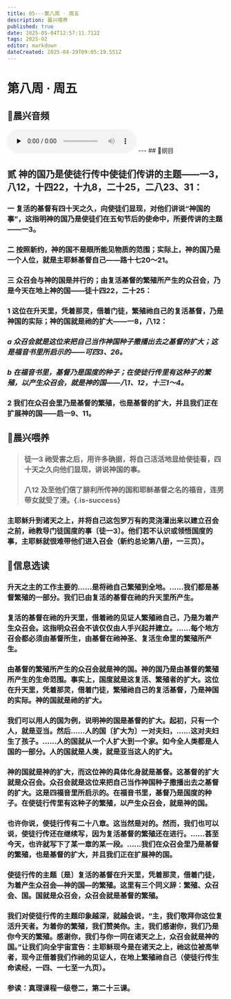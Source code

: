 ```yaml
---
title: 05---第八周 · 周五
description: 晨兴喂养
published: true
date: 2025-05-04T12:57:11.712Z
tags: 2025-02
editor: markdown
dateCreated: 2025-04-29T09:05:19.551Z
---
```


# 第八周 · 周五
## 🎵晨兴音频
<audio id="audio" controls="" preload="none">
      <source id="mp3" src="/2025-02/week8/week8day5.mp3">
</audio>
---
## 📖纲目

## 贰   神的国乃是使徒行传中使徒们传讲的主题——一3，八12，十四22，十九8，二十25，二八23、31：

### 一   复活的基督有四十天之久，向使徒们显现，对他们讲说“神国的事”，这指明神的国乃是使徒们在五旬节后的使命中，所要传讲的主题——一3。

### 二   按照新约，神的国不是眼所能见物质的范围；实际上，神的国乃是一个人位，就是主耶稣基督自己——路十七20～21。

### 三   众召会与神的国是并行的；由复活基督的繁殖所产生的众召会，乃是今天在地上神的国——徒十四22，二十25：

### 1   这位在升天里，凭着那灵，借着门徒，繁殖祂自己的复活基督，乃是神国的实际；神的国就是祂的扩大——一8，八12：

### *a   众召会就是这位来把自己当作神国种子撒播出去之基督的扩大；这是福音书里所启示的——可四3、26。*

### *b   在福音书里，基督乃是国度的种子；在使徒行传里有这种子的繁殖，以产生众召会，就是神的国——八1、12，十三1～4。*

### 2   我们在众召会里乃是基督的繁殖，也是基督的扩大，并且我们正在扩展神的国——启一9、11。

## 📖晨兴喂养

>### 徒一3    祂受害之后，用许多确据，将自己活活地显给使徒看，四十天之久向他们显现，讲说神国的事。
>
>### 八12    及至他们信了腓利所传神的国和耶稣基督之名的福音，连男带女就受了浸。{.is-success}

### 主耶稣升到诸天之上，并将自己这包罗万有的灵浇灌出来以建立召会之前，祂教导门徒国度的事〔徒一3〕。他们若不认识或领悟国度的事，主耶稣就很难带他们进入召会（新约总论第八册，一三页）。

## 📖信息选读

### 升天之主的工作主要的……是将祂自己繁殖到全地。……我们都是基督繁殖的一部分。我们已由复活的基督在祂的升天里所产生。

### 复活的基督在祂的升天里，借着祂的见证人繁殖祂自己，乃是为着产生众召会。这指明众召会不该仅仅由人手兴起并建立。……每个地方召会都必须由基督所生，由基督在祂神圣、复活生命里的繁殖所产生。

### 由基督的繁殖所产生的众召会就是神的国。神的国乃是由基督的繁殖所产生的生命范围。事实上，国度就是这复活、繁殖者的扩大。这位在升天里，凭着那灵，借着门徒，繁殖祂自己的复活基督，乃是神国的实际。神的国就是祂的扩大。

### 我们可以用人的国为例，说明神的国是基督的扩大。起初，只有一个人，就是亚当。然后……人的国〔扩大为〕一对夫妇，……这对夫妇生了孩子。……人的国就从一个人扩大到一个家。如今全人类都是人国的一部分。人的国就是人类，就是亚当这人的扩大。

### 神的国就是神的扩大，而这位神的具体化身就是基督。这基督的扩大就是众召会。众召会就是这位来把自己当作神国种子撒播出去之基督的扩大。这是四福音里所启示的。在福音书里，基督乃是国度的种子。在使徒行传里有这种子的繁殖，以产生众召会，就是神的国。

### 也许你说，使徒行传有二十八章。这当然是对的。然而，我们也可以说，使徒行传还在继续写，因为复活基督的繁殖还在进行。……甚至今天，也许就写下了某一章的某一段。……我们在众召会里乃是基督的繁殖，也是基督的扩大，并且我们正在扩展神的国。

### 使徒行传的主题〔是〕复活的基督在升天里，凭着那灵，借着门徒，为着产生众召会—神的国—的繁殖。这里有三个同义辞：繁殖、众召会、国。国就是众召会，众召会就是基督的繁殖。

### 我们对使徒行传的主题印象越深，就越会说，“主，我们敬拜你这位复活升天者。为着你的繁殖，我们赞美你。主，我们感谢你，我们乃是你今天的繁殖。感谢你，我们与你一同在诸天之上，众召会就是神的国。”让我们向全宇宙宣告：主耶稣现今是在诸天之上，祂这位被高举者，现今正借着我们作祂的见证人，在地上繁殖祂自己（使徒行传生命读经，一四、一七至一九页）。

### 参读：真理课程一级卷二，第二十三课。
<!-- Google tag (gtag.js) -->
<script async src="https://www.googletagmanager.com/gtag/js?id=G-1P8709Z16T"></script>
<script>
  window.dataLayer = window.dataLayer || [];
  function gtag(){dataLayer.push(arguments);}
  gtag('js', new Date());

  gtag('config', 'G-1P8709Z16T');
</script>